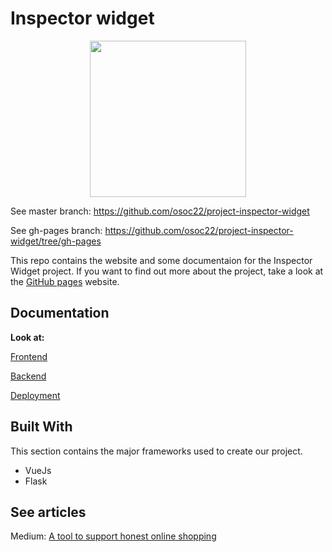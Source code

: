 # Inspector widget

<div align="center">
  <img src="https://osoc.be/editions/2022/projects/inspector-widget.svg" width="250px" />
</div>

See master branch: https://github.com/osoc22/project-inspector-widget

See gh-pages branch: https://github.com/osoc22/project-inspector-widget/tree/gh-pages


This repo contains the website and some documentaion for the Inspector Widget project.
If you want to find out more about the project, take a look at the [GitHub pages](https://osoc22.github.io/project-inspector-widget) website.


## Documentation

**Look at:**

[Frontend](https://github.com/osoc22/project-inspector-widget/blob/master/frontend/readme.md)

[Backend](https://github.com/osoc22/project-inspector-widget/blob/master/week1/readme.md)

[Deployment](https://github.com/osoc22/project-inspector-widget/blob/master/deployment.md)

## Built With

This section contains the major frameworks used to create our project.

* VueJs
* Flask

## See articles
Medium: [A tool to support honest online shopping](https://medium.com/@camillafrison9/a-tool-to-support-honest-online-shopping-41977cedeb61)